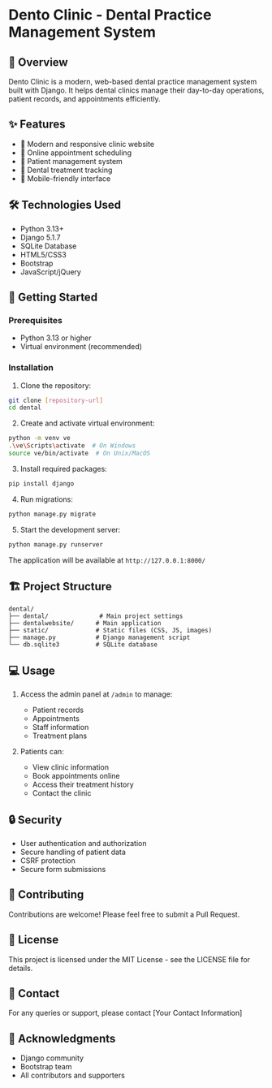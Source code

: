 # Dento Clinic - Dental Practice Management System

## 🦷 Overview
Dento Clinic is a modern, web-based dental practice management system built with Django. It helps dental clinics manage their day-to-day operations, patient records, and appointments efficiently.

## ✨ Features
- 🏥 Modern and responsive clinic website
- 📅 Online appointment scheduling
- 👥 Patient management system
- 🦷 Dental treatment tracking
- 📱 Mobile-friendly interface

## 🛠️ Technologies Used
- Python 3.13+
- Django 5.1.7
- SQLite Database
- HTML5/CSS3
- Bootstrap
- JavaScript/jQuery

## 🚀 Getting Started

### Prerequisites
- Python 3.13 or higher
- Virtual environment (recommended)

### Installation

1. Clone the repository:
```bash
git clone [repository-url]
cd dental
```

2. Create and activate virtual environment:
```bash
python -m venv ve
.\ve\Scripts\activate  # On Windows
source ve/bin/activate  # On Unix/MacOS
```

3. Install required packages:
```bash
pip install django
```

4. Run migrations:
```bash
python manage.py migrate
```

5. Start the development server:
```bash
python manage.py runserver
```

The application will be available at `http://127.0.0.1:8000/`

## 🏗️ Project Structure
```
dental/
├── dental/              # Main project settings
├── dentalwebsite/      # Main application
├── static/             # Static files (CSS, JS, images)
├── manage.py           # Django management script
└── db.sqlite3          # SQLite database
```

## 💻 Usage
1. Access the admin panel at `/admin` to manage:
   - Patient records
   - Appointments
   - Staff information
   - Treatment plans

2. Patients can:
   - View clinic information
   - Book appointments online
   - Access their treatment history
   - Contact the clinic

## 🔒 Security
- User authentication and authorization
- Secure handling of patient data
- CSRF protection
- Secure form submissions

## 🤝 Contributing
Contributions are welcome! Please feel free to submit a Pull Request.

## 📝 License
This project is licensed under the MIT License - see the LICENSE file for details.

## 👥 Contact
For any queries or support, please contact [Your Contact Information]

## 🙏 Acknowledgments
- Django community
- Bootstrap team
- All contributors and supporters 